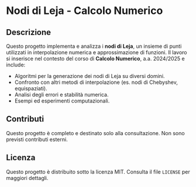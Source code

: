 # Nodi di Leja - Calcolo Numerico

## Descrizione
Questo progetto implementa e analizza i **nodi di Leja**, un insieme di punti utilizzati in interpolazione numerica e approssimazione di funzioni. Il lavoro si inserisce nel contesto del corso di **Calcolo Numerico**, a.a. 2024/2025 e include:
- Algoritmi per la generazione dei nodi di Leja su diversi domini.
- Confronto con altri metodi di interpolazione (es. nodi di Chebyshev, equispaziati).
- Analisi degli errori e stabilità numerica.
- Esempi ed esperimenti computazionali.

## Contributi
Questo progetto è completo e destinato solo alla consultazione. Non sono previsti contributi esterni.

## Licenza
Questo progetto è distribuito sotto la licenza MIT. Consulta il file `LICENSE` per maggiori dettagli.
